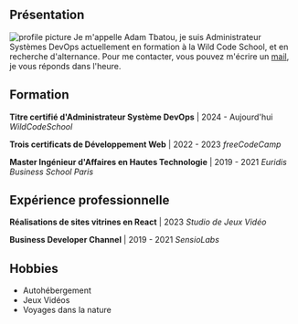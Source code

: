 ## Présentation
![profile picture](https://media.licdn.com/dms/image/v2/D4E03AQHigqFTcl2iBQ/profile-displayphoto-shrink_800_800/profilaae-displayphoto-shrink_800_800/0/1672305825257?e=1736380800&v=beta&t=wnSlPaDLWhsn76gGTmkvZmcUE5lkPCgNPUjq-TOnijo)
Je m'appelle Adam Tbatou, je suis Administrateur Systèmes DevOps actuellement en formation à la Wild Code School, et en recherche d'alternance. Pour me contacter, vous pouvez m'écrire un [mail](mailto:adamtbatou@free.fr), je vous réponds dans l'heure.

## Formation

**Titre certifié d'Administrateur Système DevOps** | 2024 - Aujourd'hui
*WildCodeSchool*

**Trois certificats de Développement Web** | 2022 - 2023
*freeCodeCamp*

**Master Ingénieur d'Affaires en Hautes Technologie** | 2019 - 2021
*Euridis Business School Paris*

## Expérience professionnelle

**Réalisations de sites vitrines en React**  | 2023
*Studio de Jeux Vidéo*

**Business Developer Channel**  | 2019 - 2021
*SensioLabs*

## Hobbies
- Autohébergement
- Jeux Vidéos
- Voyages dans la nature
